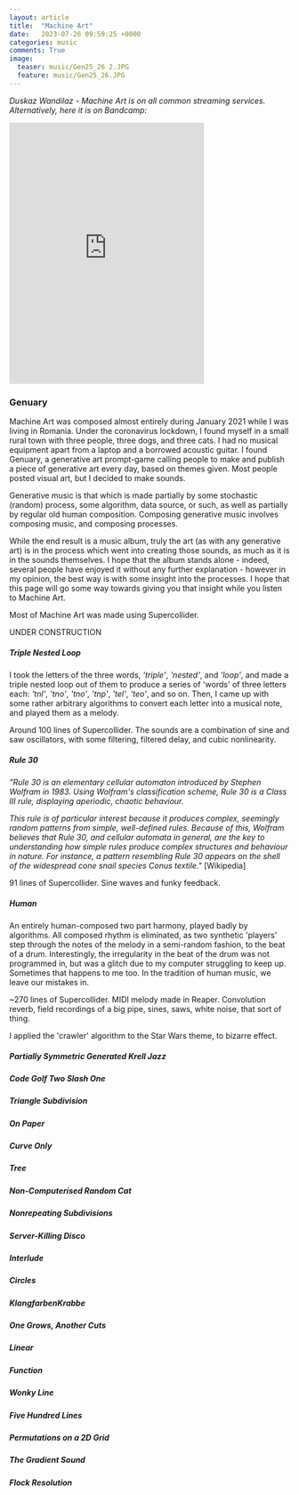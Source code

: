 ```yaml
---
layout: article
title:  "Machine Art"
date:   2023-07-26 09:59:25 +0000
categories: music
comments: True
image:
  teaser: music/Gen25_26 2.JPG
  feature: music/Gen25_26.JPG
---
```


*Duskaz Wandilaz - Machine Art is on all common streaming services. Alternatively, here it is on Bandcamp:*

<iframe style="border: 0; width: 350px; height: 470px;" src="https://bandcamp.com/EmbeddedPlayer/album=3443678829/size=large/bgcol=ffffff/linkcol=0687f5/tracklist=false/transparent=true/" seamless><a href="https://duskazwandilaz.bandcamp.com/album/machine-art">Machine Art by Duskaz Wandilaz</a></iframe>

### Genuary

Machine Art was composed almost entirely during January 2021 while I was living in Romania. Under the coronavirus lockdown, I found myself in a small rural town with three people, three dogs, and three cats. I had no musical equipment apart from a laptop and a borrowed acoustic guitar. I found Genuary, a generative art prompt-game calling people to make and publish a piece of generative art every day, based on themes given. Most people posted visual art, but I decided to make sounds.

Generative music is that which is made partially by some stochastic (random) process, some algorithm, data source, or such, as well as partially by regular old human composition. Composing generative music involves composing music, and composing processes.

While the end result is a music album, truly the art (as with any generative art) is in the process which went into creating those sounds, as much as it is in the sounds themselves. I hope that the album stands alone - indeed, several people have enjoyed it without any further explanation - however in my opinion, the best way is with some insight into the processes. I hope that this page will go some way towards giving you that insight while you listen to Machine Art.

Most of Machine Art was made using Supercollider.

UNDER CONSTRUCTION

##### Triple Nested Loop

I took the letters of the three words, *'triple'*, *'nested'*, and *'loop'*, and made a triple nested loop out of them to produce a series of 'words' of three letters each: *'tnl'*, *'tno'*, *'tno'*, *'tnp'*, *'tel'*, *'teo'*, and so on. Then, I came up with some rather arbitrary algorithms to convert each letter into a musical note, and played them as a melody.

Around 100 lines of Supercollider. The sounds are a combination of sine and saw oscillators, with some filtering, filtered delay, and cubic nonlinearity.

##### Rule 30

*"Rule 30 is an elementary cellular automaton introduced by Stephen Wolfram in 1983. Using Wolfram's classification scheme, Rule 30 is a Class III rule, displaying aperiodic, chaotic behaviour.*

*This rule is of particular interest because it produces complex, seemingly random patterns from simple, well-defined rules. Because of this, Wolfram believes that Rule 30, and cellular automata in general, are the key to understanding how simple rules produce complex structures and behaviour in nature. For instance, a pattern resembling Rule 30 appears on the shell of the widespread cone snail species Conus textile."* [Wikipedia]

91 lines of Supercollider. Sine waves and funky feedback.

##### Human

An entirely human-composed two part harmony, played badly by algorithms. All composed rhythm is eliminated, as two synthetic 'players' step through the notes of the melody in a semi-random fashion, to the beat of a drum. Interestingly, the irregularity in the beat of the drum was not programmed in, but was a glitch due to my computer struggling to keep up. Sometimes that happens to me too. In the tradition of human music, we leave our mistakes in.

~270 lines of Supercollider. MIDI melody made in Reaper. Convolution reverb, field recordings of a big pipe, sines, saws, white noise, that sort of thing.

I applied the 'crawler' algorithm to the Star Wars theme, to bizarre effect.

##### Partially Symmetric Generated Krell Jazz

##### Code Golf Two Slash One

##### Triangle Subdivision

##### On Paper

##### Curve Only

##### Tree

##### Non-Computerised Random Cat

##### Nonrepeating Subdivisions

##### Server-Killing Disco

##### Interlude

##### Circles

##### KlangfarbenKrabbe

##### One Grows, Another Cuts

##### Linear

##### Function

##### Wonky Line

##### Five Hundred Lines

##### Permutations on a 2D Grid

##### The Gradient Sound

##### Flock Resolution

